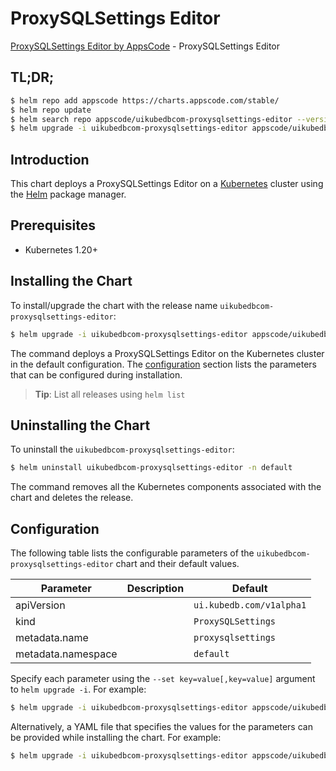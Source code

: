 # ProxySQLSettings Editor

[ProxySQLSettings Editor by AppsCode](https://appscode.com) - ProxySQLSettings Editor

## TL;DR;

```bash
$ helm repo add appscode https://charts.appscode.com/stable/
$ helm repo update
$ helm search repo appscode/uikubedbcom-proxysqlsettings-editor --version=v0.25.0
$ helm upgrade -i uikubedbcom-proxysqlsettings-editor appscode/uikubedbcom-proxysqlsettings-editor -n default --create-namespace --version=v0.25.0
```

## Introduction

This chart deploys a ProxySQLSettings Editor on a [Kubernetes](http://kubernetes.io) cluster using the [Helm](https://helm.sh) package manager.

## Prerequisites

- Kubernetes 1.20+

## Installing the Chart

To install/upgrade the chart with the release name `uikubedbcom-proxysqlsettings-editor`:

```bash
$ helm upgrade -i uikubedbcom-proxysqlsettings-editor appscode/uikubedbcom-proxysqlsettings-editor -n default --create-namespace --version=v0.25.0
```

The command deploys a ProxySQLSettings Editor on the Kubernetes cluster in the default configuration. The [configuration](#configuration) section lists the parameters that can be configured during installation.

> **Tip**: List all releases using `helm list`

## Uninstalling the Chart

To uninstall the `uikubedbcom-proxysqlsettings-editor`:

```bash
$ helm uninstall uikubedbcom-proxysqlsettings-editor -n default
```

The command removes all the Kubernetes components associated with the chart and deletes the release.

## Configuration

The following table lists the configurable parameters of the `uikubedbcom-proxysqlsettings-editor` chart and their default values.

|     Parameter      | Description |               Default               |
|--------------------|-------------|-------------------------------------|
| apiVersion         |             | <code>ui.kubedb.com/v1alpha1</code> |
| kind               |             | <code>ProxySQLSettings</code>       |
| metadata.name      |             | <code>proxysqlsettings</code>       |
| metadata.namespace |             | <code>default</code>                |


Specify each parameter using the `--set key=value[,key=value]` argument to `helm upgrade -i`. For example:

```bash
$ helm upgrade -i uikubedbcom-proxysqlsettings-editor appscode/uikubedbcom-proxysqlsettings-editor -n default --create-namespace --version=v0.25.0 --set apiVersion=ui.kubedb.com/v1alpha1
```

Alternatively, a YAML file that specifies the values for the parameters can be provided while
installing the chart. For example:

```bash
$ helm upgrade -i uikubedbcom-proxysqlsettings-editor appscode/uikubedbcom-proxysqlsettings-editor -n default --create-namespace --version=v0.25.0 --values values.yaml
```
